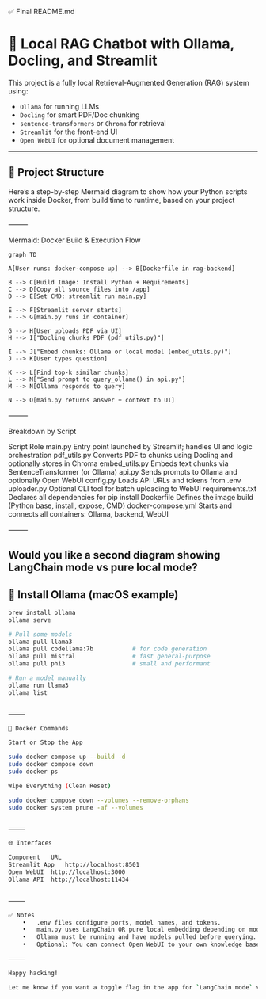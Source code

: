 
✅ Final README.md

# 🧠 Local RAG Chatbot with Ollama, Docling, and Streamlit

This project is a fully local Retrieval-Augmented Generation (RAG) system using:
- `Ollama` for running LLMs
- `Docling` for smart PDF/Doc chunking
- `sentence-transformers` or `Chroma` for retrieval
- `Streamlit` for the front-end UI
- `Open WebUI` for optional document management

---

## 📁 Project Structure
Here’s a step-by-step Mermaid diagram to show how your Python scripts work inside Docker, from build time to runtime, based on your project structure.

⸻

Mermaid: Docker Build & Execution Flow

```mermaid
graph TD

A[User runs: docker-compose up] --> B[Dockerfile in rag-backend]

B --> C[Build Image: Install Python + Requirements]
C --> D[Copy all source files into /app]
D --> E[Set CMD: streamlit run main.py]

E --> F[Streamlit server starts]
F --> G[main.py runs in container]

G --> H[User uploads PDF via UI]
H --> I["Docling chunks PDF (pdf_utils.py)"]

I --> J["Embed chunks: Ollama or local model (embed_utils.py)"]
J --> K[User types question]

K --> L[Find top-k similar chunks]
L --> M["Send prompt to query_ollama() in api.py"]
M --> N[Ollama responds to query]

N --> O[main.py returns answer + context to UI]
```


⸻

Breakdown by Script

Script	Role
main.py	Entry point launched by Streamlit; handles UI and logic orchestration
pdf_utils.py	Converts PDF to chunks using Docling and optionally stores in Chroma
embed_utils.py	Embeds text chunks via SentenceTransformer (or Ollama)
api.py	Sends prompts to Ollama and optionally Open WebUI
config.py	Loads API URLs and tokens from .env
uploader.py	Optional CLI tool for batch uploading to WebUI
requirements.txt	Declares all dependencies for pip install
Dockerfile	Defines the image build (Python base, install, expose, CMD)
docker-compose.yml	Starts and connects all containers: Ollama, backend, WebUI


⸻

Would you like a second diagram showing LangChain mode vs pure local mode?
---

## 🧠 Install Ollama (macOS example)

```bash
brew install ollama
ollama serve

# Pull some models
ollama pull llama3
ollama pull codellama:7b           # for code generation
ollama pull mistral                # fast general-purpose
ollama pull phi3                   # small and performant

# Run a model manually
ollama run llama3
ollama list


⸻

🐳 Docker Commands

Start or Stop the App

sudo docker compose up --build -d
sudo docker compose down
sudo docker ps

Wipe Everything (Clean Reset)

sudo docker compose down --volumes --remove-orphans
sudo docker system prune -af --volumes


⸻

🌐 Interfaces

Component	URL
Streamlit App	http://localhost:8501
Open WebUI	http://localhost:3000
Ollama API	http://localhost:11434


⸻

✅ Notes
	•	.env files configure ports, model names, and tokens.
	•	main.py uses LangChain OR pure local embedding depending on mode.
	•	Ollama must be running and have models pulled before querying.
	•	Optional: You can connect Open WebUI to your own knowledge bases.

⸻

Happy hacking!

Let me know if you want a toggle flag in the app for `LangChain mode` vs `Local mode`, or a diagram (Mermaid or image) showing architecture.
